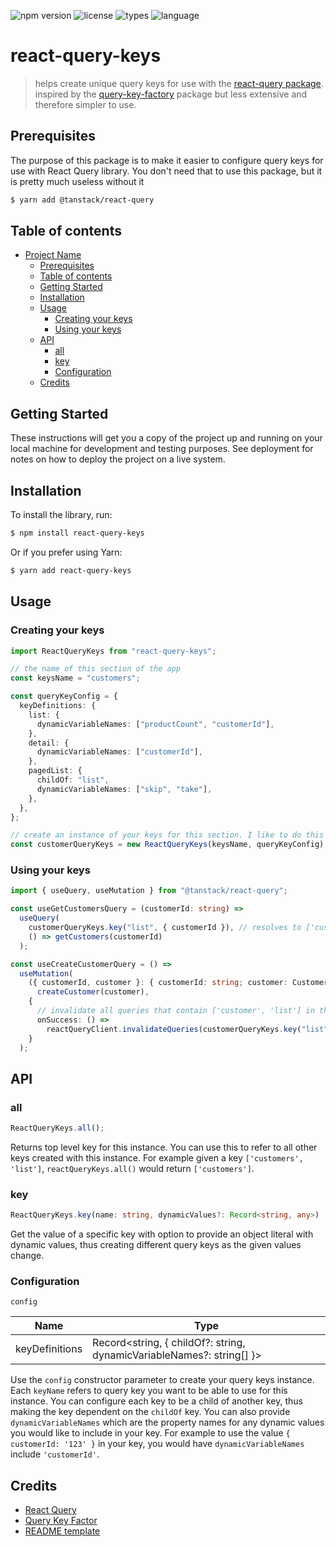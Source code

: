 ![npm version](https://badgen.net/npm/v/react-query-keys)
![license](https://badgen.net/npm/license/react-query-keys)
![types](https://badgen.net/npm/types/react-query-keys)
![language](https://badgen.net/packagist/lang/react-query-keys)

# react-query-keys

> helps create unique query keys for use with the [react-query package](https://tanstack.com/query/). inspired by the [query-key-factory](https://www.npmjs.com/package/@lukemorales/query-key-factory) package but less extensive and therefore simpler to use.

## Prerequisites

The purpose of this package is to make it easier to configure query keys for use with React Query library. You don't need that to use this package, but it is pretty much useless without it

```sh
$ yarn add @tanstack/react-query
```

## Table of contents

- [Project Name](#project-name)
  - [Prerequisites](#prerequisites)
  - [Table of contents](#table-of-contents)
  - [Getting Started](#getting-started)
  - [Installation](#installation)
  - [Usage](#usage)
    - [Creating your keys](#creating-your-keys)
    - [Using your keys](#using-your-keys)
  - [API](#api)
    - [all](#all)
    - [key](#key)
    - [Configuration](#configuration)
  - [Credits](#credits)

## Getting Started

These instructions will get you a copy of the project up and running on your local machine for development and testing purposes. See deployment for notes on how to deploy the project on a live system.

## Installation

To install the library, run:

```sh
$ npm install react-query-keys
```

Or if you prefer using Yarn:

```sh
$ yarn add react-query-keys
```

## Usage

### Creating your keys

```ts
import ReactQueryKeys from "react-query-keys";

// the name of this section of the app
const keysName = "customers";

const queryKeyConfig = {
  keyDefinitions: {
    list: {
      dynamicVariableNames: ["productCount", "customerId"],
    },
    detail: {
      dynamicVariableNames: ["customerId"],
    },
    pagedList: {
      childOf: "list",
      dynamicVariableNames: ["skip", "take"],
    },
  },
};

// create an instance of your keys for this section. I like to do this once for each section of an app and split my queries accordingly
const customerQueryKeys = new ReactQueryKeys(keysName, queryKeyConfig);
```

### Using your keys

```ts
import { useQuery, useMutation } from "@tanstack/react-query";

const useGetCustomersQuery = (customerId: string) =>
  useQuery(
    customerQueryKeys.key("list", { customerId }), // resolves to ['customers', 'list', { customerId }]
    () => getCustomers(customerId)
  );

const useCreateCustomerQuery = () =>
  useMutation(
    ({ customerId, customer }: { customerId: string; customer: Customer }) =>
      createCustomer(customer),
    {
      // invalidate all queries that contain ['customer', 'list'] in their key
      onSuccess: () =>
        reactQueryClient.invalidateQueries(customerQueryKeys.key("list")),
    }
  );
```

## API

### all

```ts
ReactQueryKeys.all();
```

Returns top level key for this instance. You can use this to refer to all other keys created with this instance. For example given a key `['customers', 'list']`, `reactQueryKeys.all()` would return `['customers']`.

### key

```ts
ReactQueryKeys.key(name: string, dynamicValues?: Record<string, any>)
```

Get the value of a specific key with option to provide an object literal with dynamic values, thus creating different query keys as the given values change.

### Configuration

`config`

| Name           | Type                                                                  |
| -------------- | --------------------------------------------------------------------- |
| keyDefinitions | Record<string, { childOf?: string, dynamicVariableNames?: string[] }> |

Use the `config` constructor parameter to create your query keys instance. Each `keyName` refers to query key you want to be able to use for this instance. You can configure each key to be a child of another key, thus making the key dependent on the `childOf` key. You can also provide `dynamicVariableNames` which are the property names for any dynamic values you would like to include in your key. For example to use the value `{ customerId: '123' }` in your key, you would have `dynamicVariableNames` include `'customerId'`.

## Credits

- [React Query](https://www.npmjs.com/package/@tanstack/react-query)
- [Query Key Factor](https://www.npmjs.com/package/@lukemorales/query-key-factory)
- [README template](https://gist.github.com/andreasonny83/7670f4b39fe237d52636df3dec49cf3a)
